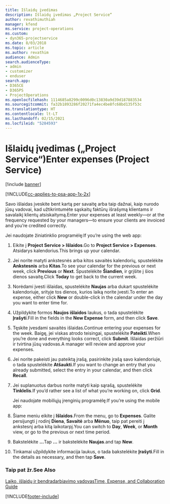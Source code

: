 ```yaml
---
title: Išlaidų įvedimas
description: Išlaidų įvedimas „Project Service“
author: revathimuthiah
manager: kfend
ms.service: project-operations
ms.custom:
- dyn365-projectservice
ms.date: 8/03/2018
ms.topic: article
ms.author: revathim
audience: Admin
search.audienceType:
- admin
- customizer
- enduser
search.app:
- D365CE
- D365PS
- ProjectOperations
ms.openlocfilehash: 1114685a8299c0096d0c13830a9d39d187883534
ms.sourcegitcommit: fa32b1893286f20271fa4ec4be8fc68bd135f53c
ms.translationtype: HT
ms.contentlocale: lt-LT
ms.lasthandoff: 02/15/2021
ms.locfileid: "5284593"
---
```

# <a name="enter-expenses-project-service"></a><span data-ttu-id="8371c-103">Išlaidų įvedimas („Project Service“)</span><span class="sxs-lookup"><span data-stu-id="8371c-103">Enter expenses (Project Service)</span></span>

[!include [banner](../includes/psa-now-project-operations.md)]

[!INCLUDE[cc-applies-to-psa-app-1x-2x](../includes/cc-applies-to-psa-app-1x-2x.md)]

<span data-ttu-id="8371c-104">Savo išlaidas įveskite bent kartą per savaitę arba taip dažnai, kaip nurodo jūsų vadovai, kad užtikrintumėte sąskaitų faktūrų išrašymą klientams ir savalaikį klientų atsiskaitymą.</span><span class="sxs-lookup"><span data-stu-id="8371c-104">Enter your expenses at least weekly—or at the frequency requested by your managers—to ensure your clients are invoiced and you’re credited correctly.</span></span>  
  
 <span data-ttu-id="8371c-105">Jei naudojate žiniatinklio programėlę:</span><span class="sxs-lookup"><span data-stu-id="8371c-105">If you’re using the web app:</span></span>  
  
1. <span data-ttu-id="8371c-106">Eikite į **Project Service > Išlaidos**.</span><span class="sxs-lookup"><span data-stu-id="8371c-106">Go to **Project Service > Expenses**.</span></span> <span data-ttu-id="8371c-107">Atsidarys kalendorius.</span><span class="sxs-lookup"><span data-stu-id="8371c-107">This brings up your calendar.</span></span>  
  
2. <span data-ttu-id="8371c-108">Jei norite matyti ankstesnės arba kitos savaitės kalendorių, spustelėkite **Ankstesnis** arba **Kitas**.</span><span class="sxs-lookup"><span data-stu-id="8371c-108">To see your calendar for the previous or next week, click **Previous** or **Next**.</span></span> <span data-ttu-id="8371c-109">Spustelėkite **Šiandien**, ir grįšite į šios dienos savaitę.</span><span class="sxs-lookup"><span data-stu-id="8371c-109">Click **Today** to get back to the current week.</span></span>  
  
3. <span data-ttu-id="8371c-110">Norėdami įvesti išlaidas, spustelėkite **Naujas** arba dukart spustelėkite kalendoriuje, srityje tos dienos, kurios laiką norite įvesti.</span><span class="sxs-lookup"><span data-stu-id="8371c-110">To enter an expense, either click **New** or double-click in the calendar under the day you want to enter time for.</span></span>  
  
4. <span data-ttu-id="8371c-111">Užpildykite formos **Naujos išlaidos** laukus, o tada spustelėkite **Įrašyti**.</span><span class="sxs-lookup"><span data-stu-id="8371c-111">Fill in the fields in the **New Expense** form, and then click **Save**.</span></span>  
  
5. <span data-ttu-id="8371c-112">Tęskite įvesdami savaitės išlaidas.</span><span class="sxs-lookup"><span data-stu-id="8371c-112">Continue entering your expenses for the week.</span></span> <span data-ttu-id="8371c-113">Baigę, jei viskas atrodo teisingai, spustelėkite **Pateikti**.</span><span class="sxs-lookup"><span data-stu-id="8371c-113">When you’re done and everything looks correct, click **Submit**.</span></span> <span data-ttu-id="8371c-114">Išlaidas peržiūri ir tvirtina jūsų vadovas.</span><span class="sxs-lookup"><span data-stu-id="8371c-114">A manager will review and approve your expenses.</span></span>  
  
6. <span data-ttu-id="8371c-115">Jei norite pakeisti jau pateiktą įrašą, pasirinkite įrašą savo kalendoriuje, o tada spustelėkite **Atšaukti**.</span><span class="sxs-lookup"><span data-stu-id="8371c-115">If you want to change an entry that you already submitted, select the entry in your calendar, and then click **Recall**.</span></span>  
  
7. <span data-ttu-id="8371c-116">Jei suplanuotus darbus norite matyti kaip sąrašą, spustelėkite **Tinklelis**.</span><span class="sxs-lookup"><span data-stu-id="8371c-116">If you’d rather see a list of what you’re working on, click **Grid**.</span></span>  
  
   <span data-ttu-id="8371c-117">Jei naudojate mobiliųjų įrenginių programėlę:</span><span class="sxs-lookup"><span data-stu-id="8371c-117">If you’re using the mobile app:</span></span>  
  
8. <span data-ttu-id="8371c-118">Šiame meniu eikite į **Išlaidos**.</span><span class="sxs-lookup"><span data-stu-id="8371c-118">From the menu, go to **Expenses**.</span></span>     <span data-ttu-id="8371c-119">Galite persijungti į rodinį **Diena**, **Savaitė** arba **Mėnuo**, taip pat pereiti į ankstesnį arba kitą laikotarpį.</span><span class="sxs-lookup"><span data-stu-id="8371c-119">You can switch to **Day**, **Week**, or **Month** view, or go to the previous or next time period.</span></span>  
  
9. <span data-ttu-id="8371c-120">Bakstelėkite **...**</span><span class="sxs-lookup"><span data-stu-id="8371c-120">Tap **…**</span></span> <span data-ttu-id="8371c-121">ir bakstelėkite **Naujas**.</span><span class="sxs-lookup"><span data-stu-id="8371c-121">and tap **New**.</span></span>  
  
10. <span data-ttu-id="8371c-122">Tinkamai užpildykite informacija laukus, o tada bakstelėkite **Įrašyti**.</span><span class="sxs-lookup"><span data-stu-id="8371c-122">Fill in the details as necessary, and then tap **Save**.</span></span>  
  
### <a name="see-also"></a><span data-ttu-id="8371c-123">Taip pat žr.</span><span class="sxs-lookup"><span data-stu-id="8371c-123">See Also</span></span>  
 [<span data-ttu-id="8371c-124">Laiko, išlaidų ir bendradarbiavimo vadovas</span><span class="sxs-lookup"><span data-stu-id="8371c-124">Time, Expense, and Collaboration Guide</span></span>](../psa/time-expense-collaboration-guide.md)


[!INCLUDE[footer-include](../includes/footer-banner.md)]